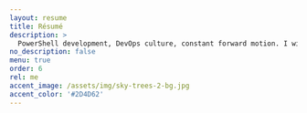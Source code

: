 ```yaml
---
layout: resume
title: Résumé
description: >
  PowerShell development, DevOps culture, constant forward motion. I will never believe that I have learned enough; complacency is death.
no_description: false
menu: true
order: 6
rel: me
accent_image: /assets/img/sky-trees-2-bg.jpg
accent_color: '#2D4D62'
---
```

